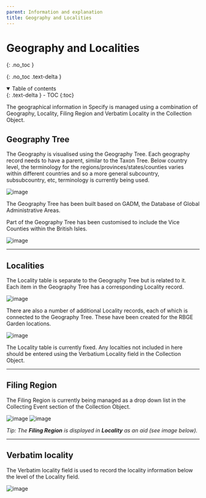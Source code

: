 ```yaml
---
parent: Information and explanation
title: Geography and Localities
---
```


# Geography and Localities

{: .no_toc }

  {: .no_toc .text-delta }
<details open markdown="block">
  <summary>
    Table of contents
  </summary>
  {: .text-delta }
- TOC
{:toc}
</details>

The geographical information in Specify is managed using a combination of Geography, Locality, Filing Region and Verbatim Locality in the Collection Object.

## Geography Tree

The Geography is visualised using the Geography Tree. Each geography record needs to have a parent, similar to the Taxon Tree. Below country level, the terminology for the regions/provinces/states/counties varies within different countries and so a more general subcountry, subsubcountry, etc, terminology is currently being used.

![image](https://user-images.githubusercontent.com/6713716/193112633-f747fba6-6d31-41e9-819a-a8e16a3bdbb0.png)

The Geography Tree has been built based on GADM, the Database of Global Administrative Areas.

Part of the Geography Tree has been customised to include the Vice Counties within the British Isles.

![image](https://user-images.githubusercontent.com/6713716/193114870-1b2a82dc-08d4-4413-84a8-9e572fee0849.png)

----
## Localities

The Locality table is separate to the Geography Tree but is related to it. Each item in the Geography Tree has a corresponding Locality record.

![image](https://user-images.githubusercontent.com/6713716/193120405-2c622175-e29b-4e44-9e2c-eda650f79aff.png)

There are also a number of additional Locality records, each of which is connected to the Geography Tree. These have been created for the RBGE Garden locations.

![image](https://user-images.githubusercontent.com/6713716/193120259-16e38673-e6f8-4fc3-a012-6c92fa986698.png)

The Locality table is currently fixed. Any localties not included in here should be entered using the Verbatium Locality field in the Collection Object.

----
## Filing Region

The Filing Region is currently being managed as a drop down list in the Collecting Event section of the Collection Object.

![image](https://user-images.githubusercontent.com/6713716/193121244-63018a0b-4d87-4bac-8009-8596be0623cc.png)
![image](https://user-images.githubusercontent.com/6713716/193121122-4ac651e8-c2e7-437a-8617-d129c722ac62.png)

  _Tip: The **Filing Region** is displayed in **Locality** as an aid (see image below)._

----
## Verbatim locality

The Verbatim locality field is used to record the locality information below the level of the Locality field.

![image](https://user-images.githubusercontent.com/6713716/234916578-faf8fcec-632f-45a6-ae71-649ff7ff1bcc.png)
